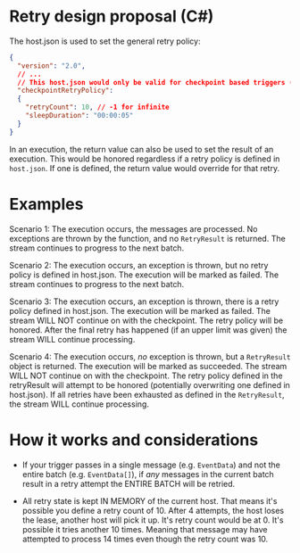 # Retry design proposal (C#)

The host.json is used to set the general retry policy:

```json
{
  "version": "2.0",
  // ...
  // This host.json would only be valid for checkpoint based triggers (CosmosDB, Event Hubs, Kafka)
  "checkpointRetryPolicy":
  {
    "retryCount": 10, // -1 for infinite
    "sleepDuration": "00:00:05"
  }
}
```

In an execution, the return value can also be used to set the result of an execution.  This would be honored regardless if a retry policy is defined in `host.json`.  If one is defined, the return value would override for that retry.

# Examples

Scenario 1: The execution occurs, the messages are processed. No exceptions are thrown by the function, and no `RetryResult` is returned.  The stream continues to progress to the next batch.

Scenario 2: The execution occurs, an exception is thrown, but no retry policy is defined in host.json.  The execution will be marked as failed. The stream continues to progress to the next batch.

Scenario 3: The execution occurs, an exception is thrown, there is a retry policy defined in host.json.  The execution will be marked as failed. The stream WILL NOT continue on with the checkpoint.  The retry policy will be honored.  After the final retry has happened (if an upper limit was given) the stream WILL continue processing.

Scenario 4: The execution occurs, *no* exception is thrown, but a `RetryResult` object is returned.  The execution will be marked as succeeded.  The stream WILL NOT continue on with the checkpoint. The retry policy defined in the retryResult will attempt to be honored (potentially overwriting one defined in host.json).  If all retries have been exhausted as defined in the `RetryResult`, the stream WILL continue processing.

# How it works and considerations

- If your trigger passes in a single message (e.g. `EventData`) and not the entire batch (e.g. `EventData[]`), if *any* messages in the current batch result in a retry attempt the ENTIRE BATCH will be retried.

- All retry state is kept IN MEMORY of the current host.  That means it's possible you define a retry count of 10.  After 4 attempts, the host loses the lease, another host will pick it up.  It's retry count would be at 0.  It's possible it tries another 10 times.  Meaning that message may have attempted to process 14 times even though the retry count was 10.

